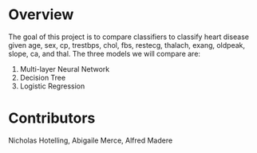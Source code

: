 # Overview
The goal of this project is to compare classifiers to classify heart disease given age, sex, cp, trestbps, chol, fbs, restecg, thalach, exang, oldpeak, slope, ca, and thal. The three models we will compare are:

1. Multi-layer Neural Network
2. Decision Tree
3. Logistic Regression

# Contributors
Nicholas Hotelling, Abigaile Merce, Alfred Madere
